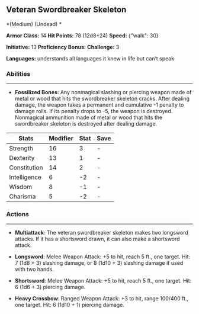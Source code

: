 ## Veteran Swordbreaker Skeleton
*(Medium) (Undead) *

**Armor Class:** 14
**Hit Points:** 78 (12d8+24)
**Speed:** {"walk": 30}

**Initiative:** 13
**Proficiency Bonus:**
**Challenge:** 3

**Languages:** understands all languages it knew in life but can’t speak

### Abilities
 --- 
- **Fossilized Bones**: Any nonmagical slashing or piercing weapon made of metal or wood that hits the swordbreaker skeleton cracks. After dealing damage, the weapon takes a permanent and cumulative -1 penalty to damage rolls. If its penalty drops to -5, the weapon is destroyed. Nonmagical ammunition made of metal or wood that hits the swordbreaker skeleton is destroyed after dealing damage.



| Stats | Modifier | Stat | Save
| ---- | ---- | ---- | ---- |
| Strength | 16 | 3 | - |
| Dexterity | 13 | 1 | - |
| Constitution | 14 | 2 | - |
| Intelligence | 6 | -2 | - |
| Wisdom | 8 | -1 | - |
| Charisma | 5 | -2 | - |

### Actions
 --- 
- **Multiattack**: The veteran swordbreaker skeleton makes two longsword attacks. If it has a shortsword drawn, it can also make a shortsword attack.

- **Longsword**: Melee Weapon Attack: +5 to hit, reach 5 ft., one target. Hit: 7 (1d8 + 3) slashing damage, or 8 (1d10 + 3) slashing damage if used with two hands.

- **Shortsword**: Melee Weapon Attack: +5 to hit, reach 5 ft., one target. Hit: 6 (1d6 + 3) piercing damage.

- **Heavy Crossbow**: Ranged Weapon Attack: +3 to hit, range 100/400 ft., one target. Hit: 6 (1d10 + 1) piercing damage.

